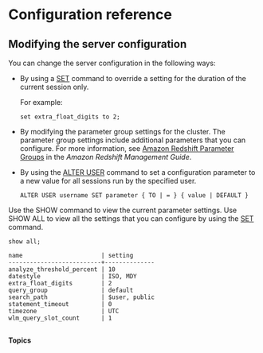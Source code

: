 # Configuration reference<a name="cm_chap_ConfigurationRef"></a>

## Modifying the server configuration<a name="t_Modifying_the_default_settings"></a>

You can change the server configuration in the following ways: 
+ By using a [SET](r_SET.md) command to override a setting for the duration of the current session only\.

  For example: 

  ```
  set extra_float_digits to 2;
  ```
+ By modifying the parameter group settings for the cluster\. The parameter group settings include additional parameters that you can configure\. For more information, see [Amazon Redshift Parameter Groups](https://docs.aws.amazon.com/redshift/latest/mgmt/working-with-parameter-groups.html) in the *Amazon Redshift Management Guide*\.
+ By using the [ALTER USER](r_ALTER_USER.md) command to set a configuration parameter to a new value for all sessions run by the specified user\.

  ```
  ALTER USER username SET parameter { TO | = } { value | DEFAULT }
  ```

Use the SHOW command to view the current parameter settings\. Use SHOW ALL to view all the settings that you can configure by using the [SET](r_SET.md) command\.

```
show all;
```

```
name                      | setting      
--------------------------+--------------
analyze_threshold_percent | 10           
datestyle                 | ISO, MDY     
extra_float_digits        | 2            
query_group               | default      
search_path               | $user, public
statement_timeout         | 0            
timezone                  | UTC            
wlm_query_slot_count      | 1
```

## <a name="w166aac68b5"></a>

**Topics**